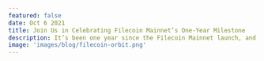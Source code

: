 ```yaml
---
featured: false
date: Oct 6 2021
title: Join Us in Celebrating Filecoin Mainnet’s One-Year Milestone
description: It’s been one year since the Filecoin Mainnet launch, and there’s a lot planned to celebrate this first year in orbit!
image: 'images/blog/filecoin-orbit.png'
---
```

